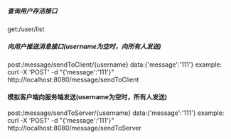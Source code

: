 ##### 查询用户存活接口
get:/user/list

##### 向用户推送消息接口(username为空时，向所有人发送)
post:/message/sendToClient/{username}
data:{'message':'111'}
example: curl -X 'POST' -d "{'message':'111'}" http://localhost:8080/message/sendToClient

#### 模拟客户端向服务端发送(username为空时，所有人发送)
post:/message/sendToServer/{username}
data:{'message':'111'}
example: curl -X 'POST' -d "{'message':'111'}" http://localhost:8080/message/sendToServer

### 